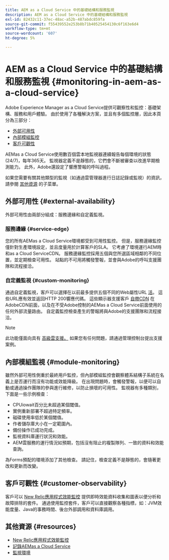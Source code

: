 ```yaml
---
title: AEM as a Cloud Service 中的基礎結構和服務監視
description: AEM as a Cloud Service 中的基礎結構和服務監視
exl-id: 82432c11-37ec-48ac-a52b-487abdc859fa
source-git-commit: f55439552e253b8b71b40525454130c6f163e6d4
workflow-type: tm+mt
source-wordcount: '607'
ht-degree: 5%

---
```


# AEM as a Cloud Service 中的基礎結構和服務監視 {#monitoring-in-aem-as-a-cloud-service}

Adobe Experience Manager as a Cloud Service提供可觀察性和監控：基礎架構、服務和用戶體驗。 由於使用了各種解決方案，並且有多個監控層，因此本頁分為三部分：

* [外部可用性](#external-availability)
* [內部模組監控](#module-monitoring)
* [客戶可觀性](#customer-observability)

AEMas a Cloud Service使用數百個雲本地監視器連續報告每個環境的狀態(24/7)，每年365天。 監視器定義不是靜態的，它們會不斷被審查以改進早期檢測能力。 此外，Adobe還設定了響應警報的呼叫過程。

如果您需要有關其他類型的監視（如通過雲管理器進行日誌記錄或監視）的資訊，請參閱 [其他資源](#resources) 的子菜單。

## 外部可用性 {#external-availability}

外部可用性由兩部分組成：服務邊緣和自定義監視。

### 服務邊緣 {#service-edge}

您的所有AEMas a Cloud Service環境都受到可用性監控。 但是，服務邊緣監控僅針對生產環境設定，並且度量用於計算客戶的SLA。 它考慮了環境運行AEM時和as a Cloud ServiceCDN。 服務邊緣監控採用五個與您所選區域相鄰的不同位置，並定期檢查可用性。 站點的不可用將觸發警報，並會與Adobe的呼叫支援團隊和流程接洽。

### 自定義監視 {#custom-monitoring}

通過自定義監視，客戶可以選擇在以前最多提供五個不同的Web屬性URL [活](/help/journey-migration/go-live.md)。 這些URL應有效並返回HTTP 200響應代碼。 這些顯示器支援客戶 [自帶CDN](/help/implementing/dispatcher/cdn.md#point-to-point-CDN) 在AdobeCDN前面，以及在不受Adobe控制的AEMas a Cloud Service前面使用的任何外部流量路由。 自定義監控檢查產生的警報將與Adobe的支援團隊和流程接洽。

>[!NOTE]
>
> 此功能僅面向具有 [高級雲支援。](https://experienceleague.adobe.com/docs/support-resources/data-sheets/overview.html#support-add-ons) 如果您有任何問題，請通過管理控制台提出支援案例。

## 內部模組監視 {#module-monitoring}

雖然外部可用性側重於最終用戶監控，但內部模組監控會觀察體系結構子系統在名義上是否運行而沒有功能或效能降級。 在出現問題時，會觸發警報，以便可以自動或通過操作團隊的參與進行維修，以防止損壞的可用性。 監視器有多種類別，下面是一些示例檢查：

* CPUiowait百分比未超過某個閾值。
* 實例重新部署不超過特定頻率。
* 磁碟使用率低於某個閾值。
* 作者儲存庫大小在一定範圍內。
* 備份操作已成功完成。
* 監視資料庫運行狀況和效能。
* AEM雲服務的運行情況如預期，包括沒有阻止的複製隊列、一致的資料和效能查詢。

為Forms預配的環境添加了其他檢查。 請記住，檢查定義不是靜態的，會隨著更改和更新而改變。

## 客戶可觀性 {#customer-observability}

客戶可以 [New Relic應用程式效能監控](https://experienceleague.adobe.com/docs/experience-manager-cloud-service/content/implementing/using-cloud-manager/user-access-new-relic.html) 提供即時效能資料收集和圖表以便分析和故障排除的套件。 通過使用監控套件，客戶可以直接觀察各種指標，如：JVM效能度量、Java的事務時間、後台外部調用和資料庫調用。

## 其他資源 {#resources}

* [New Relic應用程式效能監控](https://experienceleague.adobe.com/docs/experience-manager-cloud-service/content/implementing/using-cloud-manager/user-access-new-relic.html)
* [記錄AEMas a Cloud Service](https://experienceleague.adobe.com/docs/experience-manager-cloud-service/content/implementing/developing/logging.html)
* [監視環境](https://experienceleague.adobe.com/docs/experience-manager-cloud-manager/content/using/monitoring-environments.html)
